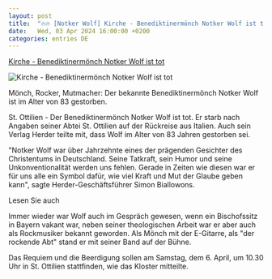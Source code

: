 ```yaml
---
layout: post
title:  "🔥🔥 [Notker Wolf] Kirche - Benediktinermönch Notker Wolf ist tot"
date:   Wed, 03 Apr 2024 16:00:00 +0200
categories: entries DE
---
```

[Kirche - Benediktinermönch Notker Wolf ist tot](https://www.schwarzwaelder-bote.de/inhalt.kirche-benediktinermoench-notker-wolf-ist-tot.539f96cf-ad8f-4a15-b48c-f64f21fdcee6.html)

![Kirche - Benediktinermönch Notker Wolf ist tot](https://www.schwarzwaelder-bote.de/media.media.948ab04d-43b3-4cfd-858b-423ce31f1c84.16x9_1024.jpg)

Mönch, Rocker, Mutmacher: Der bekannte Benediktinermönch Notker Wolf ist im Alter von 83 gestorben.

St. Ottilien - Der Benediktinermönch Notker Wolf ist tot. Er starb nach Angaben seiner Abtei St. Ottilien auf der Rückreise aus Italien. Auch sein Verlag Herder teilte mit, dass Wolf im Alter von 83 Jahren gestorben sei.

"Notker Wolf war über Jahrzehnte eines der prägenden Gesichter des Christentums in Deutschland. Seine Tatkraft, sein Humor und seine Unkonventionalität werden uns fehlen. Gerade in Zeiten wie diesen war er für uns alle ein Symbol dafür, wie viel Kraft und Mut der Glaube geben kann", sagte Herder-Geschäftsführer Simon Biallowons.

Lesen Sie auch

Immer wieder war Wolf auch im Gespräch gewesen, wenn ein Bischofssitz in Bayern vakant war, neben seiner theologischen Arbeit war er aber auch als Rockmusiker bekannt geworden. Als Mönch mit der E-Gitarre, als "der rockende Abt" stand er mit seiner Band auf der Bühne.

Das Requiem und die Beerdigung sollen am Samstag, dem 6. April, um 10.30 Uhr in St. Ottilien stattfinden, wie das Kloster mitteilte.

